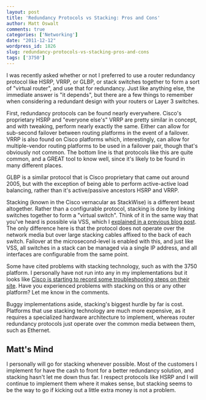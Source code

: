 ```yaml
---
layout: post
title: 'Redundancy Protocols vs Stacking: Pros and Cons'
author: Matt Oswalt
comments: true
categories: ['Networking']
date: "2011-12-12"
wordpress_id: 1826
slug: redundancy-protocols-vs-stacking-pros-and-cons
tags: ['3750']
---
```



I was recently asked whether or not I preferred to use a router redundancy protocol like HSRP, VRRP, or GLBP, or stack switches together to form a sort of "virtual router", and use that for redundancy. Just like anything else, the immediate answer is "it depends", but there are a few things to remember when considering a redundant design with your routers or Layer 3 switches.

First, redundancy protocols can be found nearly everywhere. Cisco's proprietary HSRP and "everyone else's" VRRP are pretty similar in concept, and with tweaking, perform nearly exactly the same. Either can allow for sub-second failover between routing platforms in the event of a failover. VRRP is also found on Cisco platforms which, interestingly, can allow for multiple-vendor routing platforms to be used in a failover pair, though that's obviously not common. The bottom line is that protocols like this are quite common, and a GREAT tool to know well, since it's likely to be found in many different places.

GLBP is a similar protocol that is Cisco proprietary that came out around 2005, but with the exception of being able to perform active-active load balancing, rather than it's active/passive ancestors HSRP and VRRP.

Stacking (known in the Cisco vernacular as StackWise) is a different beast altogether. Rather than a configurable protocol, stacking is done by linking switches together to form a "virtual switch". Think of it in the same way that you've heard is possible via VSS, which I [explained in a previous blog post](https://keepingitclassless.net/2011/10/virtual-switching-system-on-cisco-catalyst-6500/). The only difference here is that the protocol does not operate over the network media but over large stacking cables affixed to the back of each switch. Failover at the microsecond-level is enabled with this, and just like VSS, all switches in a stack can be managed via a single IP address, and all interfaces are configurable from the same point.

Some have cited problems with stacking technology, such as with the 3750 platform. I personally have not run into any in my implementations but it looks like [Cisco is starting to record some troubleshooting steps on their site](http://www.cisco.com/en/US/products/hw/switches/ps5023/products_tech_note09186a00807ccc79.shtml#stack). Have you experienced problems with stacking on this or any other platform? Let me know in the comments.

Buggy implementations aside, stacking's biggest hurdle by far is cost. Platforms that use stacking technology are much more expensive, as it requires a specialized hardware architecture to implement, whereas router redundancy protocols just operate over the common media between them, such as Ethernet.

## Matt's Mind

I personally will go for stacking whenever possible. Most of the customers I implement for have the cash to front for a better redundancy solution, and stacking hasn't let me down thus far. I respect protocols like HSRP and I will continue to implement them where it makes sense, but stacking seems to be the way to go if kicking out a little extra money is not a problem.
